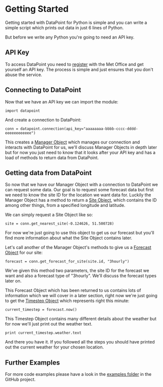 # Getting Started

Getting started with DataPoint for Python is simple and you can write a simple
script which prints out data in just 6 lines of Python.

But before we write any Python you're going to need an API key.

## API Key

To access DataPoint you need to [register][1] with the Met Office and get yourself an
API key. The process is simple and just ensures that you don't abuse the service.

## Connecting to DataPoint

Now that we have an API key we can import the module:

```
import datapoint
```

And create a connection to DataPoint:

```
conn = datapoint.connection(api_key="aaaaaaaa-bbbb-cccc-dddd-eeeeeeeeeeee")
```

This creates a [Manager Object](objects/manager.md) which manages our connection
and interacts with DataPoint for us, we'll discuss Manager Objects in depth later
but for now you just need to know that it looks after your API key and has a load
of methods to return data from DataPoint.

## Getting data from DataPoint

So now that we have our Manager Object with a connection to DataPoint we can request
some data. Our goal is to request some forecast data but first we need to know the
site ID for the location we want data for. Luckily the Manager Object has a method
to return a [Site Object](objects/site.md), which contains the ID among other things,
from a specified longitude and latitude.

We can simply request a Site Object like so:

```
site = conn.get_nearest_site(-0.124626, 51.500728)
```

For now we're just going to use this object to get us our forecast but you'll find
more information about what the Site Object contains later.

Let's call another of the Manager Object's methods to give us a [Forecast Object](objects/forecast.md)
for our site:

```
forecast = conn.get_forecast_for_site(site.id, "3hourly")
```

We've given this method two parameters, the site ID for the forecast we want and
also a forecast type of "3hourly". We'll discuss the forecast types later on.

This Forecast Object which has been returned to us contains lots of information
which we will cover in a later section, right now we're just going to get the
[Timestep Object](objects/timestep.md) which represents right this minute:

```
current_timestep = forecast.now()
```

This Timestep Object contains many different details about the weather but for
now we'll just print out the weather text.

```
print current_timestep.weather.text
```

And there you have it. If you followed all the steps you should have printed out
the current weather for your chosen location.

## Further Examples

For more code examples please have a look in the [examples folder][2] in the GitHub
project.


[1]: http://www.metoffice.gov.uk/datapoint/API
[2]: https://github.com/jacobtomlinson/datapoint-python/tree/master/examples
